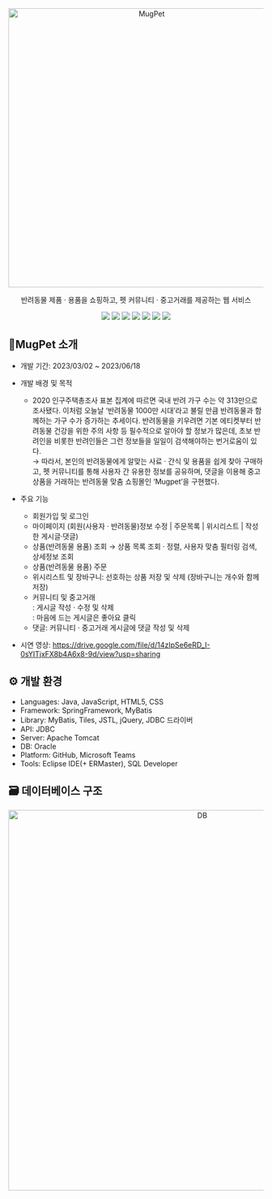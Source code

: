 <div align="center">

<img src="https://drive.google.com/uc?export=view&id=1IoGi2kRMk6JGm0E6CUskuEcPEOzK-FYl" alt="MugPet" width="550px" />


반려동물 제품 · 용품을 쇼핑하고, 펫 커뮤니티 · 중고거래를 제공하는 웹 서비스

<img src="https://img.shields.io/badge/Java-007396?style=flat&logo=java&logoColor=white" />  
<img src="https://img.shields.io/badge/SpringFramework-6DB33F?style=flat&logo=spring&logoColor=white" /> 
<img src="https://img.shields.io/badge/JavaScript-F7DF1E?style=flat&logo=javascript&logoColor=white" /> 
<img src="https://img.shields.io/badge/HTML5-E34F26?style=flat&logo=html5&logoColor=white" /> 
<img src="https://img.shields.io/badge/CSS-663399?style=flat&logo=css&logoColor=white" /> 
<img src="https://img.shields.io/badge/Apache Tomcat-F8DC75?style=flat&logo=apachetomcat&logoColor=black"/> 
<img src="https://img.shields.io/badge/ORACLE-F80000?style=flat&logo=oracle&logoColor=white"/>  

</div>


## 🐾MugPet 소개


+ 개발 기간: 2023/03/02 ~ 2023/06/18
+ 개발 배경 및 목적
  * 2020 인구주택총조사 표본 집계에 따르면 국내 반려 가구 수는 약 313만으로 조사됐다. 이처럼 오늘날 ‘반려동물 1000만 시대’라고 불릴 만큼 반려동물과 함께하는 가구 수가 증가하는 추세이다. 반려동물을 키우려면 기본 에티켓부터 반려동물 건강을 위한 주의 사항 등 필수적으로 알아야 할 정보가 많은데, 초보 반려인을 비롯한 반려인들은 그런 정보들을 일일이 검색해야하는 번거로움이 있다.
    </br>→ 따라서, 본인의 반려동물에게 알맞는 사료 · 간식 및 용품을 쉽게 찾아 구매하고, 펫 커뮤니티를 통해 사용자 간 유용한 정보를 공유하며, 댓글을 이용해 중고상품을 거래하는 반려동물 맞춤 쇼핑몰인 ‘Mugpet’을 구현했다.
    
+ 주요 기능
  * 회원가입 및 로그인
  * 마이페이지 (회원(사용자 · 반려동물)정보 수정 | 주문목록 | 위시리스트 | 작성한 게시글·댓글)
  * 상품(반려동물 용품) 조회 → 상품 목록 조회 · 정렬, 사용자 맞춤 필터링 검색, 상세정보 조회
  * 상품(반려동물 용품) 주문
  * 위시리스트 및 장바구니: 선호하는 상품 저장 및 삭제 (장바구니는 개수와 함께 저장)
  * 커뮤니티 및 중고거래</br>: 게시글 작성 · 수정 및 삭제</br>: 마음에 드는 게시글은 좋아요 클릭
  * 댓글: 커뮤니티 · 중고거래 게시글에 댓글 작성 및 삭제
    
+ 시연 영상: https://drive.google.com/file/d/14zIpSe6eRD_I-0sYITjxFX8b4A6x8-9d/view?usp=sharing


## ⚙ 개발 환경


+ Languages: Java, JavaScript, HTML5, CSS
+ Framework: SpringFramework, MyBatis
+ Library: MyBatis, Tiles, JSTL, jQuery, JDBC 드라이버
+ API: JDBC
+ Server: Apache Tomcat
+ DB: Oracle
+ Platform: GitHub, Microsoft Teams
+ Tools: Eclipse IDE(+ ERMaster), SQL Developer

  
## 🗃 데이터베이스 구조


<div align="center">
  <img src="https://drive.google.com/uc?export=view&id=1wG0Fg-EY1-4Me23gQQpnLEsLvHDdA5Ik" alt="DB" width="750px" />
</div><p/>
